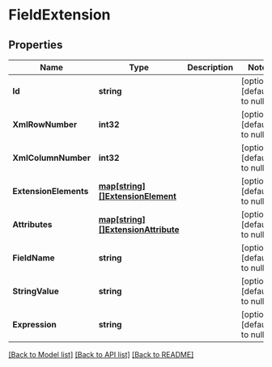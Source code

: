 # FieldExtension

## Properties
Name | Type | Description | Notes
------------ | ------------- | ------------- | -------------
**Id** | **string** |  | [optional] [default to null]
**XmlRowNumber** | **int32** |  | [optional] [default to null]
**XmlColumnNumber** | **int32** |  | [optional] [default to null]
**ExtensionElements** | [**map[string][]ExtensionElement**](array.md) |  | [optional] [default to null]
**Attributes** | [**map[string][]ExtensionAttribute**](array.md) |  | [optional] [default to null]
**FieldName** | **string** |  | [optional] [default to null]
**StringValue** | **string** |  | [optional] [default to null]
**Expression** | **string** |  | [optional] [default to null]

[[Back to Model list]](../README.md#documentation-for-models) [[Back to API list]](../README.md#documentation-for-api-endpoints) [[Back to README]](../README.md)

